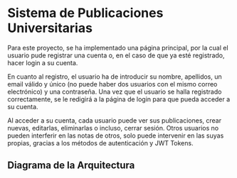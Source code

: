 # Sistema de Publicaciones Universitarias

Para este proyecto, se ha implementado una página principal, por la cual el usuario pude registrar una cuenta o, en el caso de que ya esté registrado, hacer login a su cuenta.

En cuanto al registro, el usuario ha de introducir su nombre, apellidos, un email válido y único (no puede haber dos usuarios con el mismo correo electrónico) y una contraseña. Una vez que el usuario se halla registrado correctamente, se le redigirá a la página de login para que pueda acceder a su cuenta.

Al acceder a su cuenta, cada usuario puede ver sus publicaciones, crear nuevas, editarlas, eliminarlas o incluso, cerrar sesión. Otros usuarios no pueden interferir en las notas de otros, solo puede intervenir en las suyas propias, gracias a los métodos de autenticación y JWT Tokens.

## Diagrama de la Arquitectura

